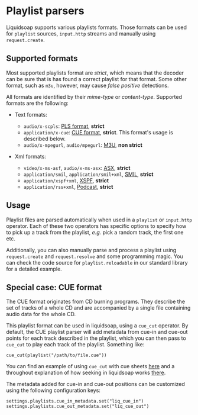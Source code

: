 Playlist parsers
================

Liquidsoap supports various playlists formats. Those formats can be used
for `playlist` sources, `input.http` streams and manually using `request.create`.

Supported formats
-----------------
Most supported playlists format are *strict*, which means that the decoder can be sure
that is has found a correct playlist for that format. Some other format, such as `m3u`,
however, may cause *false positive* detections.

All formats are identified by their *mime-type* or *content-type*. Supported formats are the following:

* Text formats:
  * `audio/x-scpls`: [PLS format](http://en.wikipedia.org/wiki/PLS_%28file_format%29), **strict**
  * `application/x-cue`: [CUE format](http://en.wikipedia.org/wiki/.cue), **strict**. This format's usage is described below.
  * `audio/x-mpegurl`, `audio/mpegurl`: [M3U](http://en.wikipedia.org/wiki/M3u), **non strict**

* Xml formats:
  * `video/x-ms-asf`, `audio/x-ms-asx`: [ASX](http://en.wikipedia.org/wiki/Advanced_Stream_Redirector), **strict**
  * `application/smil`, `application/smil+xml`, [SMIL](http://en.wikipedia.org/wiki/Synchronized_Multimedia_Integration_Language), **strict**
  * `application/xspf+xml`, [XSPF](http://en.wikipedia.org/wiki/Xspf), **strict**
  * `application/rss+xml`, [Podcast](http://en.wikipedia.org/wiki/Podcast), **strict**

Usage
-----
Playlist files are parsed automatically when used in a `playlist` or `input.http` operator. Each of
these two operators has specific options to specify how to pick up a track from the playlist, *e.g.*
pick a random track, the first one etc.

Additionally, you can also manually parse and process a playlist using `request.create` and `request.resolve`
and some programming magic. You can check the code source for `playlist.reloadable` in our standard library
for a detailed example.

Special case: CUE format
------------------------
The CUE format originates from CD burning programs. They describe the set of tracks of a whole CD and
are accompanied by a single file containing audio data for the whole CD.

This playlist format can be used in liquidsoap, using a `cue_cut` operator. By default, the CUE playlist
parser will add metadata from cue-in and cue-out points for each track described in the playlist, which
you can then pass to `cue_cut` to play each track of the playlist. Something like:
```liquidsoap
cue_cut(playlist("/path/to/file.cue"))
```

You can find an example of using `cue_cut` with cue sheets [here](split-cue.html) and a throughout
explanation of how seeking in liquidsoap works [there](seek.html).

The metadata added for cue-in and cue-out positions can be customized using the following
configuration keys:
```liquidsoap
settings.playlists.cue_in_metadata.set("liq_cue_in")
settings.playlists.cue_out_metadata.set("liq_cue_out")
```
